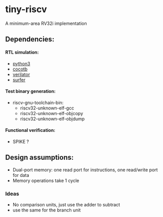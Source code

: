 # tiny-riscv
A minimum-area RV32i implementation


## Dependencies:
#### RTL simulation:
* [python3](https://www.python.org/downloads/)
* [cocotb](https://www.cocotb.org/)
* [verilator](https://www.veripool.org/verilator/)
* [surfer](https://surfer-project.org/)
#### Test binary generation:
* riscv-gnu-toolchain-bin:
    - riscv32-unknown-elf-gcc
    - riscv32-unknown-elf-objcopy
    - riscv32-unknown-elf-objdump
#### Functional verification:
* SPIKE ?



## Design assumptions:

* Dual-port memory: one read port for instructions, one read/write port for data
* Memory operations take 1 cycle



### Ideas

* No comparison units, just use the adder to subtract
* use the same for the branch unit